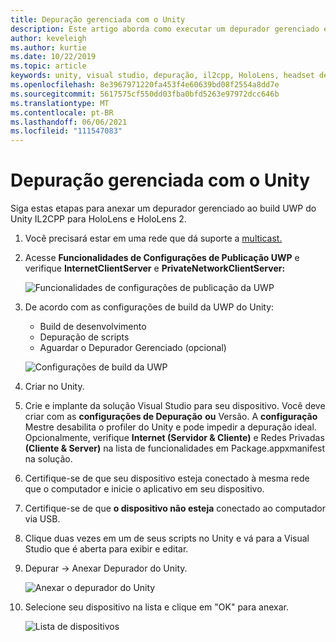 ```yaml
---
title: Depuração gerenciada com o Unity
description: Este artigo aborda como executar um depurador gerenciado em seu projeto UWP do Unity IL2CPP.
author: keveleigh
ms.author: kurtie
ms.date: 10/22/2019
ms.topic: article
keywords: unity, visual studio, depuração, il2cpp, HoloLens, headset de realidade misturada, headset de realidade misturada do Windows, headset de realidade virtual, UWP
ms.openlocfilehash: 8e3967971220fa453f4e60639bd08f2554a8dd7e
ms.sourcegitcommit: 5617575cf550dd03fba0bfd5263e97972dcc646b
ms.translationtype: MT
ms.contentlocale: pt-BR
ms.lasthandoff: 06/06/2021
ms.locfileid: "111547083"
---
```

# <a name="managed-debugging-with-unity"></a>Depuração gerenciada com o Unity

Siga estas etapas para anexar um depurador gerenciado ao build UWP do Unity IL2CPP para HoloLens e HoloLens 2.

1. Você precisará estar em uma rede que dá suporte a [multicast.](https://en.wikipedia.org/wiki/Multicast)
2. Acesse **Funcionalidades de Configurações de Publicação UWP** e verifique **InternetClientServer** e **PrivateNetworkClientServer:**

    ![Funcionalidades de configurações de publicação da UWP](images/il2cpp-debugging-capabilities.png)

3. De acordo com as configurações de build da UWP do Unity:
    - Build de desenvolvimento
    - Depuração de scripts
    - Aguardar o Depurador Gerenciado (opcional)

    ![Configurações de build da UWP](images/il2cpp-debugging-build.png)

4. Criar no Unity.
5. Crie e implante da solução Visual Studio para seu dispositivo. Você deve criar com as **configurações de Depuração** **ou** Versão. A **configuração** Mestre desabilita o profiler do Unity e pode impedir a depuração ideal. Opcionalmente, verifique **Internet (Servidor & Cliente)** e Redes Privadas **(Cliente & Server)** na lista de funcionalidades em Package.appxmanifest na solução.
6. Certifique-se de que seu dispositivo esteja conectado à mesma rede que o computador e inicie o aplicativo em seu dispositivo.
7. Certifique-se de que **o dispositivo não esteja** conectado ao computador via USB.
8. Clique duas vezes em um de seus scripts no Unity e vá para a Visual Studio que é aberta para exibir e editar.
9. Depurar -> Anexar Depurador do Unity.

    ![Anexar o depurador do Unity](images/il2cpp-debugging-attach.png)

10. Selecione seu dispositivo na lista e clique em "OK" para anexar.

    ![Lista de dispositivos](images/il2cpp-debugging-machines.png)
